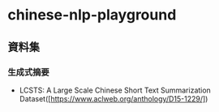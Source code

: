 # chinese-nlp-playground
## 資料集
### 生成式摘要
- LCSTS: A Large Scale Chinese Short Text Summarization Dataset([https://www.aclweb.org/anthology/D15-1229/])

